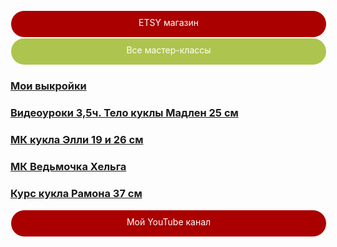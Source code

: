 <div onclick="window.open('https://www.etsy.com/shop/TomirisDoll');" style="cursor:pointer;border-width:1px;border-style:solid;background-color:#aa0000;width:100%;text-align:center;color:#ffffff;-moz-border-radius: 30px;vertical-align: middle;height: 32px;padding-top: 10px;
      -webkit-border-radius:50px;">ETSY магазин</div>
<div onclick="window.open('tomidoll.com');" style="cursor:pointer;border-width:1px;border-style:solid;background-color:#adc54e;width:100%;text-align:center;color:#ffffff;-moz-border-radius: 30px;vertical-align: middle;height: 32px;padding-top: 10px;
      -webkit-border-radius:50px;">Все мастер-классы</div>
      
###    [Мои выкройки](https://www.instagram.com/explore/tags/%D0%B2%D1%8B%D0%BA%D1%80%D0%BE%D0%B9%D0%BA%D0%B0_tomiris)
###    [Видеоуроки 3,5ч. Тело куклы Мадлен 25 см](https://vk.com/club197179972)
###    [МК кукла Элли 19 и 26 см](https://vk.com/club195854179)
###    [МК Ведьмочка Хельга](https://vk.com/club199487143)
###    [Курс кукла Рамона 37 см](https://vk.com/club202358363)



<div onclick="window.open('https://www.youtube.com/channel/UCTKcCSqvU8Fucn1ifDGNxIQ/videos');" style="cursor:pointer;border-width:1px;border-style:solid;background-color:#aa0000;width:100%;text-align:center;color:#ffffff;-moz-border-radius: 30px;vertical-align: middle;height: 32px;padding-top: 10px;
      -webkit-border-radius:50px;">Мой YouTube канал</div>




